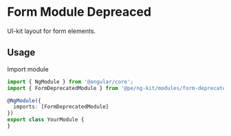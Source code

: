# Form Module Depreaced

UI-kit layout for form elements. 

## Usage

Import module

```typescript
import { NgModule } from '@angular/core';
import { FormDeprecatedModule } from '@pe/ng-kit/modules/form-deprecated';

@NgModule({
  imports: [FormDeprecatedModule]
})
export class YourModule {
}
```
